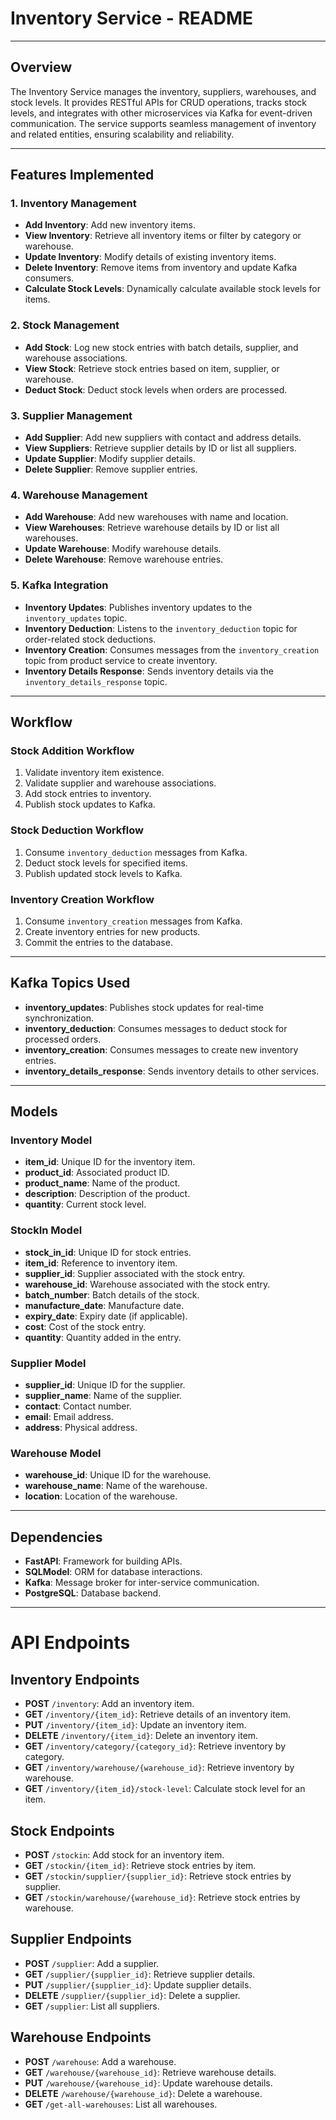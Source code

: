 # Inventory Service - README

---

## Overview

The Inventory Service manages the inventory, suppliers, warehouses, and stock levels. It provides RESTful APIs for CRUD operations, tracks stock levels, and integrates with other microservices via Kafka for event-driven communication. The service supports seamless management of inventory and related entities, ensuring scalability and reliability.

---

## Features Implemented

### 1. Inventory Management
- **Add Inventory**: Add new inventory items.
- **View Inventory**: Retrieve all inventory items or filter by category or warehouse.
- **Update Inventory**: Modify details of existing inventory items.
- **Delete Inventory**: Remove items from inventory and update Kafka consumers.
- **Calculate Stock Levels**: Dynamically calculate available stock levels for items.

### 2. Stock Management
- **Add Stock**: Log new stock entries with batch details, supplier, and warehouse associations.
- **View Stock**: Retrieve stock entries based on item, supplier, or warehouse.
- **Deduct Stock**: Deduct stock levels when orders are processed.

### 3. Supplier Management
- **Add Supplier**: Add new suppliers with contact and address details.
- **View Suppliers**: Retrieve supplier details by ID or list all suppliers.
- **Update Supplier**: Modify supplier details.
- **Delete Supplier**: Remove supplier entries.

### 4. Warehouse Management
- **Add Warehouse**: Add new warehouses with name and location.
- **View Warehouses**: Retrieve warehouse details by ID or list all warehouses.
- **Update Warehouse**: Modify warehouse details.
- **Delete Warehouse**: Remove warehouse entries.

### 5. Kafka Integration
- **Inventory Updates**: Publishes inventory updates to the `inventory_updates` topic.
- **Inventory Deduction**: Listens to the `inventory_deduction` topic for order-related stock deductions.
- **Inventory Creation**: Consumes messages from the `inventory_creation` topic from product service to create inventory.
- **Inventory Details Response**: Sends inventory details via the `inventory_details_response` topic.

---

## Workflow

### Stock Addition Workflow
1. Validate inventory item existence.
2. Validate supplier and warehouse associations.
3. Add stock entries to inventory.
4. Publish stock updates to Kafka.

### Stock Deduction Workflow
1. Consume `inventory_deduction` messages from Kafka.
2. Deduct stock levels for specified items.
3. Publish updated stock levels to Kafka.

### Inventory Creation Workflow
1. Consume `inventory_creation` messages from Kafka.
2. Create inventory entries for new products.
3. Commit the entries to the database.

---

## Kafka Topics Used

- **inventory_updates**: Publishes stock updates for real-time synchronization.
- **inventory_deduction**: Consumes messages to deduct stock for processed orders.
- **inventory_creation**: Consumes messages to create new inventory entries.
- **inventory_details_response**: Sends inventory details to other services.

---

## Models

### Inventory Model
- **item_id**: Unique ID for the inventory item.
- **product_id**: Associated product ID.
- **product_name**: Name of the product.
- **description**: Description of the product.
- **quantity**: Current stock level.

### StockIn Model
- **stock_in_id**: Unique ID for stock entries.
- **item_id**: Reference to inventory item.
- **supplier_id**: Supplier associated with the stock entry.
- **warehouse_id**: Warehouse associated with the stock entry.
- **batch_number**: Batch details of the stock.
- **manufacture_date**: Manufacture date.
- **expiry_date**: Expiry date (if applicable).
- **cost**: Cost of the stock entry.
- **quantity**: Quantity added in the entry.

### Supplier Model
- **supplier_id**: Unique ID for the supplier.
- **supplier_name**: Name of the supplier.
- **contact**: Contact number.
- **email**: Email address.
- **address**: Physical address.

### Warehouse Model
- **warehouse_id**: Unique ID for the warehouse.
- **warehouse_name**: Name of the warehouse.
- **location**: Location of the warehouse.

---

## Dependencies

- **FastAPI**: Framework for building APIs.
- **SQLModel**: ORM for database interactions.
- **Kafka**: Message broker for inter-service communication.
- **PostgreSQL**: Database backend.

---

<!-- ## How to Run

### 1. Configure Environment Variables
Add the following variables to the `.env` file:
```env
DATABASE_URL=your_postgresql_connection_string
ALGORITHM=your_algorithm
SECRET_KEY=your_secret_key
```

### 2. Install Dependencies

Install the Python packages:

```bash
pip install -r requirements.txt
``` -->

# API Endpoints

## Inventory Endpoints

- **POST** `/inventory`: Add an inventory item.
- **GET** `/inventory/{item_id}`: Retrieve details of an inventory item.
- **PUT** `/inventory/{item_id}`: Update an inventory item.
- **DELETE** `/inventory/{item_id}`: Delete an inventory item.
- **GET** `/inventory/category/{category_id}`: Retrieve inventory by category.
- **GET** `/inventory/warehouse/{warehouse_id}`: Retrieve inventory by warehouse.
- **GET** `/inventory/{item_id}/stock-level`: Calculate stock level for an item.

## Stock Endpoints

- **POST** `/stockin`: Add stock for an inventory item.
- **GET** `/stockin/{item_id}`: Retrieve stock entries by item.
- **GET** `/stockin/supplier/{supplier_id}`: Retrieve stock entries by supplier.
- **GET** `/stockin/warehouse/{warehouse_id}`: Retrieve stock entries by warehouse.

## Supplier Endpoints

- **POST** `/supplier`: Add a supplier.
- **GET** `/supplier/{supplier_id}`: Retrieve supplier details.
- **PUT** `/supplier/{supplier_id}`: Update supplier details.
- **DELETE** `/supplier/{supplier_id}`: Delete a supplier.
- **GET** `/supplier`: List all suppliers.

## Warehouse Endpoints

- **POST** `/warehouse`: Add a warehouse.
- **GET** `/warehouse/{warehouse_id}`: Retrieve warehouse details.
- **PUT** `/warehouse/{warehouse_id}`: Update warehouse details.
- **DELETE** `/warehouse/{warehouse_id}`: Delete a warehouse.
- **GET** `/get-all-warehouses`: List all warehouses.